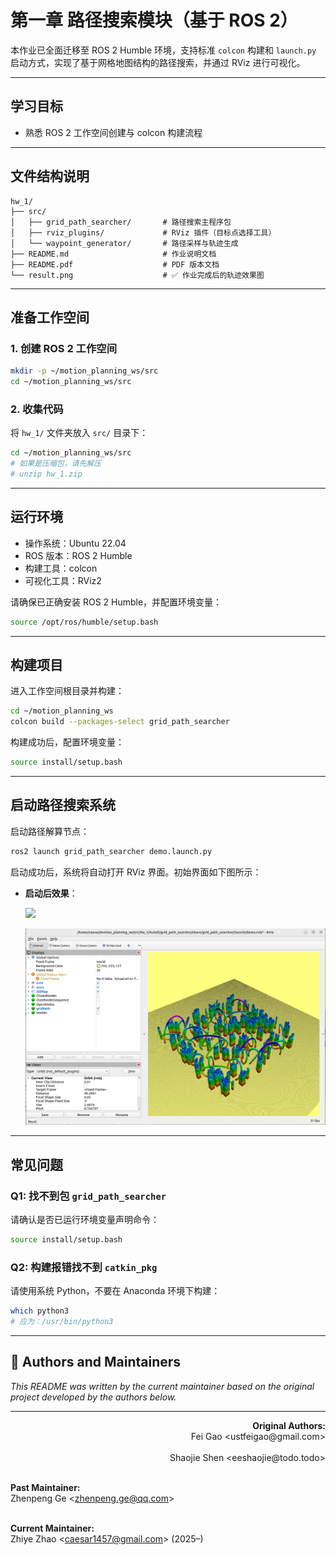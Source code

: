 # 第一章 路径搜索模块（基于 ROS 2）

本作业已全面迁移至 ROS 2 Humble 环境，支持标准 `colcon` 构建和 `launch.py` 启动方式，实现了基于网格地图结构的路径搜索，并通过 RViz 进行可视化。

---

## 学习目标

- 熟悉 ROS 2 工作空间创建与 colcon 构建流程

---

## 文件结构说明

```
hw_1/
├── src/
│   ├── grid_path_searcher/       # 路径搜索主程序包
│   ├── rviz_plugins/             # RViz 插件（目标点选择工具）
│   └── waypoint_generator/       # 路径采样与轨迹生成
├── README.md                     # 作业说明文档
├── README.pdf                    # PDF 版本文档
└── result.png                    # ✅ 作业完成后的轨迹效果图
```

---

## 准备工作空间

### 1. 创建 ROS 2 工作空间

```bash
mkdir -p ~/motion_planning_ws/src
cd ~/motion_planning_ws/src
```

### 2. 收集代码

将 `hw_1/` 文件夹放入 `src/` 目录下：

```bash
cd ~/motion_planning_ws/src
# 如果是压缩包，请先解压
# unzip hw_1.zip
```

---

## 运行环境

- 操作系统：Ubuntu 22.04
- ROS 版本：ROS 2 Humble
- 构建工具：colcon
- 可视化工具：RViz2

请确保已正确安装 ROS 2 Humble，并配置环境变量：

```bash
source /opt/ros/humble/setup.bash
```

---

## 构建项目

进入工作空间根目录并构建：

```bash
cd ~/motion_planning_ws
colcon build --packages-select grid_path_searcher
```

构建成功后，配置环境变量：

```bash
source install/setup.bash
```

---

## 启动路径搜索系统

启动路径解算节点：

```bash
ros2 launch grid_path_searcher demo.launch.py
```

启动成功后，系统将自动打开 RViz 界面。初始界面如下图所示：

- **启动后效果**：

  ![](./Initial.png)



  ![](./result.png)

---

## 常见问题

### Q1: 找不到包 `grid_path_searcher`
请确认是否已运行环境变量声明命令：

```bash
source install/setup.bash
```

### Q2: 构建报错找不到 `catkin_pkg`
请使用系统 Python，不要在 Anaconda 环境下构建：

```bash
which python3
# 应为：/usr/bin/python3
```

---
## 👥 Authors and Maintainers
_This README was written by the current maintainer based on the original project developed by the authors below._

<hr/>

<p align="right">
  <strong>Original Authors:</strong><br>
  Fei Gao &lt;ustfeigao@gmail.com&gt;<br><br>
  Shaojie Shen &lt;eeshaojie@todo.todo&gt;<br><br>

  <strong>Past Maintainer:</strong><br>
  Zhenpeng Ge &lt;zhenpeng.ge@qq.com&gt;<br><br>

  <strong>Current Maintainer:</strong><br>
  Zhiye Zhao &lt;caesar1457@gmail.com&gt; (2025–)
</p>

